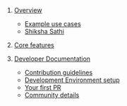 1. [Overview](overview.md)

   - [Example use cases](overview.md#use-cases)
   - [Shiksha Sathi](overview.md#shiksha-sathi-mobile-app)

2. [Core features](core-features.md)

4. [Developer Documentation]()

   - [Contribution guidelines]()
   - [Development Environment setup]()
   - [Your first PR]()
   - [Community details]()

